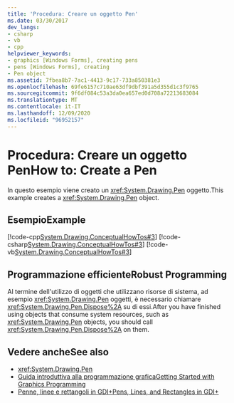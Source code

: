 ```yaml
---
title: 'Procedura: Creare un oggetto Pen'
ms.date: 03/30/2017
dev_langs:
- csharp
- vb
- cpp
helpviewer_keywords:
- graphics [Windows Forms], creating pens
- pens [Windows Forms], creating
- Pen object
ms.assetid: 7fbea8b7-7ac1-4413-9c17-733a850381e3
ms.openlocfilehash: 69fe6157c710ae63df9dbf391a5d355d1c3f9765
ms.sourcegitcommit: 9f6df084c53a3da0ea657ed0d708a72213683084
ms.translationtype: MT
ms.contentlocale: it-IT
ms.lasthandoff: 12/09/2020
ms.locfileid: "96952157"
---
```

# <a name="how-to-create-a-pen"></a><span data-ttu-id="e874d-102">Procedura: Creare un oggetto Pen</span><span class="sxs-lookup"><span data-stu-id="e874d-102">How to: Create a Pen</span></span>
<span data-ttu-id="e874d-103">In questo esempio viene creato un <xref:System.Drawing.Pen> oggetto.</span><span class="sxs-lookup"><span data-stu-id="e874d-103">This example creates a <xref:System.Drawing.Pen> object.</span></span>  
  
## <a name="example"></a><span data-ttu-id="e874d-104">Esempio</span><span class="sxs-lookup"><span data-stu-id="e874d-104">Example</span></span>  
 [!code-cpp[System.Drawing.ConceptualHowTos#3](~/samples/snippets/cpp/VS_Snippets_Winforms/System.Drawing.ConceptualHowTos/cpp/form1.cpp#3)]
 [!code-csharp[System.Drawing.ConceptualHowTos#3](~/samples/snippets/csharp/VS_Snippets_Winforms/System.Drawing.ConceptualHowTos/CS/form1.cs#3)]
 [!code-vb[System.Drawing.ConceptualHowTos#3](~/samples/snippets/visualbasic/VS_Snippets_Winforms/System.Drawing.ConceptualHowTos/VB/form1.vb#3)]  
  
## <a name="robust-programming"></a><span data-ttu-id="e874d-105">Programmazione efficiente</span><span class="sxs-lookup"><span data-stu-id="e874d-105">Robust Programming</span></span>  
 <span data-ttu-id="e874d-106">Al termine dell'utilizzo di oggetti che utilizzano risorse di sistema, ad esempio <xref:System.Drawing.Pen> oggetti, è necessario chiamare <xref:System.Drawing.Pen.Dispose%2A> su di essi.</span><span class="sxs-lookup"><span data-stu-id="e874d-106">After you have finished using objects that consume system resources, such as <xref:System.Drawing.Pen> objects, you should call <xref:System.Drawing.Pen.Dispose%2A> on them.</span></span>  
  
## <a name="see-also"></a><span data-ttu-id="e874d-107">Vedere anche</span><span class="sxs-lookup"><span data-stu-id="e874d-107">See also</span></span>

- <xref:System.Drawing.Pen>
- [<span data-ttu-id="e874d-108">Guida introduttiva alla programmazione grafica</span><span class="sxs-lookup"><span data-stu-id="e874d-108">Getting Started with Graphics Programming</span></span>](getting-started-with-graphics-programming.md)
- [<span data-ttu-id="e874d-109">Penne, linee e rettangoli in GDI+</span><span class="sxs-lookup"><span data-stu-id="e874d-109">Pens, Lines, and Rectangles in GDI+</span></span>](pens-lines-and-rectangles-in-gdi.md)
